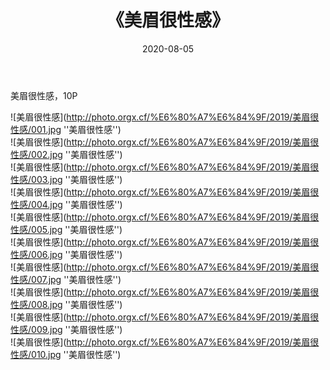 ﻿---
layout: post
title:  《美眉很性感》
date:   2020-08-05
img: http://photo.orgx.cf/%E6%80%A7%E6%84%9F/2019/美眉很性感/000.jpg
tags: [美女, 性感, 泳衣]
---

美眉很性感，10P

![美眉很性感](http://photo.orgx.cf/%E6%80%A7%E6%84%9F/2019/美眉很性感/001.jpg ''美眉很性感'') <br>
![美眉很性感](http://photo.orgx.cf/%E6%80%A7%E6%84%9F/2019/美眉很性感/002.jpg ''美眉很性感'') <br>
![美眉很性感](http://photo.orgx.cf/%E6%80%A7%E6%84%9F/2019/美眉很性感/003.jpg ''美眉很性感'') <br>
![美眉很性感](http://photo.orgx.cf/%E6%80%A7%E6%84%9F/2019/美眉很性感/004.jpg ''美眉很性感'') <br>
![美眉很性感](http://photo.orgx.cf/%E6%80%A7%E6%84%9F/2019/美眉很性感/005.jpg ''美眉很性感'') <br>
![美眉很性感](http://photo.orgx.cf/%E6%80%A7%E6%84%9F/2019/美眉很性感/006.jpg ''美眉很性感'') <br>
![美眉很性感](http://photo.orgx.cf/%E6%80%A7%E6%84%9F/2019/美眉很性感/007.jpg ''美眉很性感'') <br>
![美眉很性感](http://photo.orgx.cf/%E6%80%A7%E6%84%9F/2019/美眉很性感/008.jpg ''美眉很性感'') <br>
![美眉很性感](http://photo.orgx.cf/%E6%80%A7%E6%84%9F/2019/美眉很性感/009.jpg ''美眉很性感'') <br>
![美眉很性感](http://photo.orgx.cf/%E6%80%A7%E6%84%9F/2019/美眉很性感/010.jpg ''美眉很性感'') <br>
